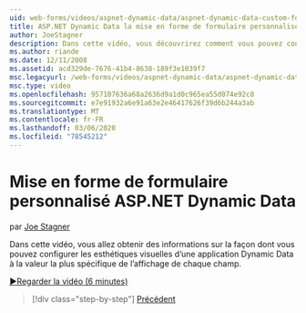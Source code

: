 ```yaml
---
uid: web-forms/videos/aspnet-dynamic-data/aspnet-dynamic-data-custom-form-formatting
title: ASP.NET Dynamic Data la mise en forme de formulaire personnalisée | Microsoft Docs
author: JoeStagner
description: Dans cette vidéo, vous découvrirez comment vous pouvez configurer les esthétiques visuelles d’une application Dynamic Data à des détails spécifiques de chaque champs...
ms.author: riande
ms.date: 12/11/2008
ms.assetid: acd329de-7676-41b4-8638-189f3e1039f7
msc.legacyurl: /web-forms/videos/aspnet-dynamic-data/aspnet-dynamic-data-custom-form-formatting
msc.type: video
ms.openlocfilehash: 957107636a68a2636d9a1d0c965ea55d074e92c8
ms.sourcegitcommit: e7e91932a6e91a63e2e46417626f39d6b244a3ab
ms.translationtype: MT
ms.contentlocale: fr-FR
ms.lasthandoff: 03/06/2020
ms.locfileid: "78545212"
---
```

# <a name="aspnet-dynamic-data-custom-form-formatting"></a>Mise en forme de formulaire personnalisé ASP.NET Dynamic Data

par [Joe Stagner](https://github.com/JoeStagner)

Dans cette vidéo, vous allez obtenir des informations sur la façon dont vous pouvez configurer les esthétiques visuelles d’une application Dynamic Data à la valeur la plus spécifique de l’affichage de chaque champ.

[&#9654;Regarder la vidéo (6 minutes)](https://channel9.msdn.com/Blogs/ASP-NET-Site-Videos/aspnet-dynamic-data-custom-form-formatting)

> [!div class="step-by-step"]
> [Précédent](how-to-create-table-specific-custom-forms-in-an-aspnet-dynamic-data-application.md)
